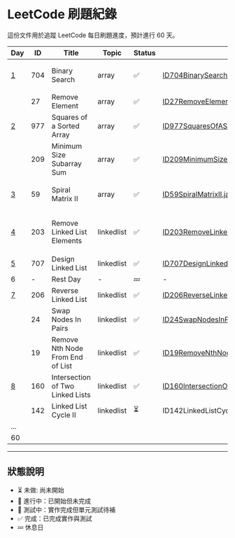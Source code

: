 # LeetCode 刷題紀錄

這份文件用於追蹤 LeetCode 每日刷題進度，預計進行 60 天。

| Day                                   | ID  | Title                            | Topic      | Status | Solution Link                                                                                                                                    | LeetCode                                                             | Notes            |
|---------------------------------------|-----|----------------------------------|------------|--------|--------------------------------------------------------------------------------------------------------------------------------------------------|----------------------------------------------------------------------|------------------|
| [1](../doc/daily/day01-2025-04-18.md) | 704 | Binary Search                    | array      | ✅      | [ID704BinarySearch.java](../src/main/java/io/github/monty/leetcode/array/ID704BinarySearch.java)                                                 | [🔗](https://leetcode.com/problems/binary-search/)                   | 含 array 緒論       |
|                                       | 27  | Remove Element                   | array      | ✅      | [ID27RemoveElement.java](../src/main/java/io/github/monty/leetcode/array/ID27RemoveElement.java)                                                 | [🔗](https://leetcode.com/problems/remove-element/)                  |                  |   
| [2](../doc/daily/day02-2025-04-19.md) | 977 | Squares of a Sorted Array        | array      | ✅      | [ID977SquaresOfASortedArray.java](../src/main/java/io/github/monty/leetcode/array/ID977SquaresOfASortedArray.java)[SquaresOfASortedArray.java]() | [🔗](https://leetcode.com/problems/squares-of-a-sorted-array/)       |                  |  
|                                       | 209 | Minimum Size Subarray Sum        | array      | ✅      | [ID209MinimumSizeSubarraySum.java](../src/main/java/io/github/monty/leetcode/array/ID209MinimumSizeSubarraySum.java)                             | [🔗](https://leetcode.com/problems/minimum-size-subarray-sum/)       |                  |
| [3](../doc/daily/day03-2025-04-20.md) | 59  | Spiral Matrix II                 | array      | ✅      | [ID59SpiralMatrixII.java](../src/main/java/io/github/monty/leetcode/array/ID59SpiralMatrixII.java)                                               | [🔗](https://leetcode.com/problems/spiral-matrix-ii/)                | 含 array 總結       |
| [4](../doc/daily/day04-2025-04-21.md) | 203 | Remove Linked List Elements      | linkedlist | ✅      | [ID203RemoveLinkedListElements.java](../src/main/java/io/github/monty/leetcode/linkedlist/ID203RemoveLinkedListElements.java)                    | [🔗](https://leetcode.com/problems/remove-linked-list-elements/)     | 含 linked list 緒論 |
| [5](../doc/daily/day05-2025-04-22.md) | 707 | Design Linked List               | linkedlist | ✅      | [ID707DesignLinkedList.java](../src/main/java/io/github/monty/leetcode/linkedlist/ID707DesignLinkedList.java)                                    | [🔗](https://leetcode.com/problems/design-linked-list)               |                  |
| 6                                     | -   | Rest Day                         | -          | 💤     | -                                                                                                                                                | -                                                                    |                  |
| [7](../doc/daily/day07-2025-04-24.md) | 206 | Reverse Linked List              | linkedlist | ✅      | [ID206ReverseLinkedList.java](../src/main/java/io/github/monty/leetcode/linkedlist/ID206ReverseLinkedList.java)                                  | [🔗](https://leetcode.com/problems/reverse-linked-list)              |                  |
|                                       | 24  | Swap Nodes In Pairs              | linkedlist | ✅      | [ID24SwapNodesInPairs.java](../src/main/java/io/github/monty/leetcode/linkedlist/ID24SwapNodesInPairs.java)                                      | [🔗](https://leetcode.com/problems/swap-nodes-in-pairs)              |                  |
|                                       | 19  | Remove Nth Node From End of List | linkedlist | ✅      | [ID19RemoveNthNodeFromEndOfList.java](../src/main/java/io/github/monty/leetcode/linkedlist/ID19RemoveNthNodeFromEndOfList.java)                  | [🔗](https://leetcode.com/problems/remove-nth-node-from-end-of-list) |                  |
| [8](../doc/daily/day08-2025-04-25.md) | 160 | Intersection of Two Linked Lists | linkedlist | ✅      | [ID160IntersectionOfTwoLinkedLists.java](../src/main/java/io/github/monty/leetcode/linkedlist/ID160IntersectionOfTwoLinkedLists.java)            | [🔗](https://leetcode.com/problems/intersection-of-two-linked-lists) |                  |
|                                       | 142 | Linked List Cycle II             | linkedlist | ⏳      | ID142LinkedListCycleII.java                                                                                                                      | [🔗](https://leetcode.com/problems/linked-list-cycle-ii)             |                  |
| ...                                   |     |                                  |            |        |                                                                                                                                                  |                                                                      |                  |   
| 60                                    |     |                                  |            |        |                                                                                                                                                  |                                                                      |                  |

---

## 狀態說明
- ⏳ 未做: 尚未開始
- 🚧 進行中：已開始但未完成
- 🧪 測試中：實作完成但單元測試待補
- ✅ 完成：已完成實作與測試
- 💤 休息日